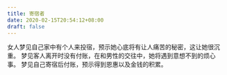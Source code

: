 ```yaml
---
title: 寄宿者
date: 2020-02-15T20:54:12+08:00
draft: false
---
```


女人梦见自己家中有个人来投宿，预示她心底将有让人痛苦的秘密，这让她很沉重。
梦见客人离开时没有付账，在和男性的交往中，她将遇到意想不到的烦心事。
梦见自己寄宿后付账，预示得到恩惠以及金钱的积累。
